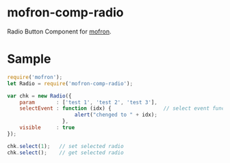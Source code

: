 # mofron-comp-radio
Radio Button Component for [mofron](https://github.com/simpart/mofron).

# Sample
```javascript
require('mofron');
let Radio = require('mofron-comp-radio');

var chk = new Radio({
    param       : ['test 1', 'test 2', 'test 3'],
    selectEvent : function (idx) {                 // select event function
                      alert("chenged to " + idx);
                  },
    visible     : true
});

chk.select(1);   // set selected radio
chk.select();    // get selected radio
```
